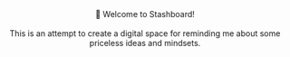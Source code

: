 <br>
<br>
<p align="center">
💾 Welcome to Stashboard!<br>
<br>
This is an attempt to create a digital space for reminding me about some priceless ideas and mindsets.
</p>
